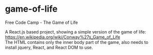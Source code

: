 # game-of-life
Free Code Camp - The Game of Life

A React.js based project, showing a simple version of the game of life: https://en.wikipedia.org/wiki/Conway%27s_Game_of_Life <br/>
The HTML contains only the inner body part of the game, also needs to install jquery, React, and React DOM to use.
